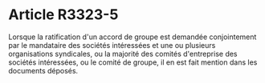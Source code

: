 # Article R3323-5

  
Lorsque la ratification d'un accord de groupe est demandée conjointement par le mandataire des sociétés intéressées et une ou plusieurs organisations syndicales, ou la majorité des comités d'entreprise des sociétés intéressées, ou le comité de groupe, il en est fait mention dans les documents déposés.